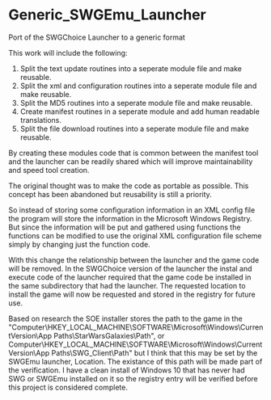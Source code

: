 # Generic_SWGEmu_Launcher
Port of the SWGChoice Launcher to a generic format

This work will include the following:

1. Split the text update routines into a seperate module file and make reusable.
2. Split the xml and configuration routines into a seperate module file and make reusable.
3. Split the MD5 routines into a seperate module file and make reusable.
4. Create manifest routines in a seperate module and add human readable translations.
5. Split the file download routines into a seperate module file and make reusable.

By creating these modules code that is common between the manifest tool and the launcher can be readily shared which will improve maintainability and speed tool creation.

The original thought was to make the code as portable as possible. This concept has been abandoned but reusability is still a priority.

So instead of storing some configuration information in an XML config file the program will store the information in the Microsoft Windows Registry. But since the information will be put and gathered using functions the functions can be modified to use the original XML configuration file scheme simply by changing just the function code.

With this change the relationship between the launcher and the game code will be removed. In the SWGChoice version of the launcher the instal and execute code of the launcher required that the game code be installed in the same subdirectory that had the launcher. The requested location to install the game will now be requested and stored in the registry for future use.

Based on research the SOE installer stores the path to the game in the "Computer\HKEY_LOCAL_MACHINE\SOFTWARE\Microsoft\Windows\CurrentVersion\App Paths\StarWarsGalaxies\Path", or Computer\HKEY_LOCAL_MACHINE\SOFTWARE\Microsoft\Windows\CurrentVersion\App Paths\SWG_Client\Path" but I think that this may be set by the SWGEmu launcher, Location. The existance of this path will be made part of the verification. I have a clean install of Windows 10 that has never had SWG or SWGEmu installed on it so the registry entry will be verified before this project is considered complete.
